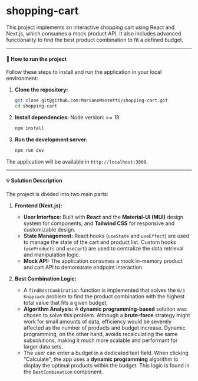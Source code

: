 # shopping-cart

This project implements an interactive shopping cart using React and Next.js, which consumes a mock product API. It also includes advanced functionality to find the best product combination to fit a defined budget.

---

#### 🚀 How to run the project

Follow these steps to install and run the application in your local environment:

1.  **Clone the repository:**
    ```bash
    git clone git@github.com:MarianoManzetti/shopping-cart.git
    cd shopping-cart
    ```

2.  **Install dependencies:**
    Node version: >= 18

    ```bash
    npm install
    ```

3.  **Run the development server:**
    ```bash
    npm run dev
    ```

The application will be available in `http://localhost:3000`.

---

#### 💡 Solution Description

The project is divided into two main parts:

1.  **Frontend (Next.js):**
    * **User Interface:** Built with **React** and the **Material-UI (MUI)** design system for components, and **Tailwind CSS** for responsive and customizable design.
    * **State Management:** React hooks (`useState` and `useEffect`) are used to manage the state of the cart and product list. Custom hooks (`useProducts` and `useCart`) are used to centralize the data retrieval and manipulation logic.
    * **Mock API:** The application consumes a mock in-memory product and cart API to demonstrate endpoint interaction.

2.  **Best Combination Logic:**
    * A `findBestCombination` function is implemented that solves the `0/1 Knapsack` problem to find the product combination with the highest total value that fits a given budget.
    * **Algorithm Analysis:** A **dynamic programming-based** solution was chosen to solve this problem. Although a **brute-force** strategy might work for small amounts of data, efficiency would be severely affected as the number of products and budget increase. Dynamic programming, on the other hand, avoids recalculating the same subsolutions, making it much more scalable and performant for larger data sets.
    * The user can enter a budget in a dedicated text field. When clicking "Calculate", the app uses a **dynamic programming** algorithm to display the optimal products within the budget. This logic is found in the `BestCombination` component.
